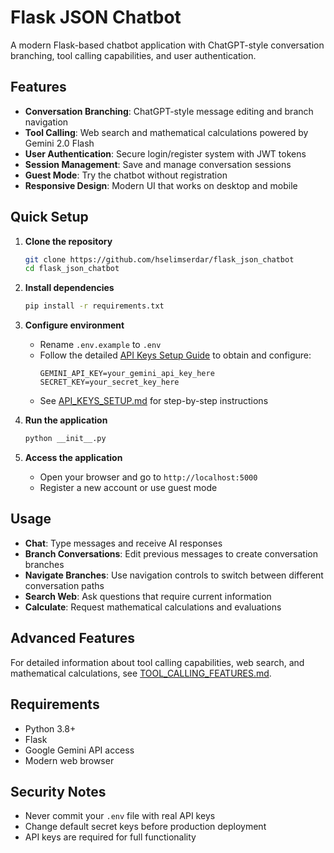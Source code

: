 # Flask JSON Chatbot

A modern Flask-based chatbot application with ChatGPT-style conversation branching, tool calling capabilities, and user authentication.

## Features

- **Conversation Branching**: ChatGPT-style message editing and branch navigation
- **Tool Calling**: Web search and mathematical calculations powered by Gemini 2.0 Flash
- **User Authentication**: Secure login/register system with JWT tokens
- **Session Management**: Save and manage conversation sessions
- **Guest Mode**: Try the chatbot without registration
- **Responsive Design**: Modern UI that works on desktop and mobile

## Quick Setup

1. **Clone the repository**
   ```bash
   git clone https://github.com/hselimserdar/flask_json_chatbot
   cd flask_json_chatbot
   ```

2. **Install dependencies**
   ```bash
   pip install -r requirements.txt
   ```

3. **Configure environment**
   - Rename `.env.example` to `.env`
   - Follow the detailed [API Keys Setup Guide](API_KEYS_SETUP.md) to obtain and configure:
     ```
     GEMINI_API_KEY=your_gemini_api_key_here
     SECRET_KEY=your_secret_key_here
     ```
   - See [API_KEYS_SETUP.md](API_KEYS_SETUP.md) for step-by-step instructions

4. **Run the application**
   ```bash
   python __init__.py
   ```

5. **Access the application**
   - Open your browser and go to `http://localhost:5000`
   - Register a new account or use guest mode

## Usage

- **Chat**: Type messages and receive AI responses
- **Branch Conversations**: Edit previous messages to create conversation branches
- **Navigate Branches**: Use navigation controls to switch between different conversation paths
- **Search Web**: Ask questions that require current information
- **Calculate**: Request mathematical calculations and evaluations

## Advanced Features

For detailed information about tool calling capabilities, web search, and mathematical calculations, see [TOOL_CALLING_FEATURES.md](TOOL_CALLING_FEATURES.md).

## Requirements

- Python 3.8+
- Flask
- Google Gemini API access
- Modern web browser

## Security Notes

- Never commit your `.env` file with real API keys
- Change default secret keys before production deployment
- API keys are required for full functionality
